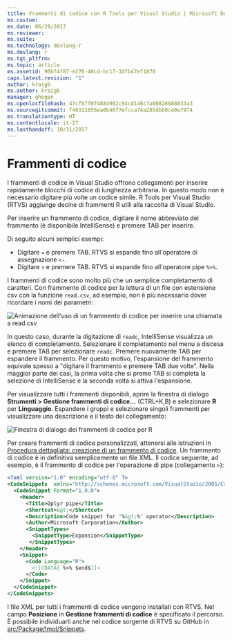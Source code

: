 ```yaml
---
title: Frammenti di codice con R Tools per Visual Studio | Microsoft Docs
ms.custom: 
ms.date: 06/29/2017
ms.reviewer: 
ms.suite: 
ms.technology: devlang-r
ms.devlang: r
ms.tgt_pltfrm: 
ms.topic: article
ms.assetid: 90bf4f87-e276-40cd-bc17-3dfb47ef1870
caps.latest.revision: "1"
author: kraigb
ms.author: kraigb
manager: ghogen
ms.openlocfilehash: 47cf9ff074884902c94cd146c7a00826088833a3
ms.sourcegitcommit: f40311056ea0b4677efcca74a285dbb0ce0e7974
ms.translationtype: HT
ms.contentlocale: it-IT
ms.lasthandoff: 10/31/2017
---
```

# <a name="code-snippets"></a>Frammenti di codice

I frammenti di codice in Visual Studio offrono collegamenti per inserire rapidamente blocchi di codice di lunghezza arbitraria. In questo modo non è necessario digitare più volte un codice simile. R Tools per Visual Studio (RTVS) aggiunge decine di frammenti R utili alla raccolta di Visual Studio.

Per inserire un frammento di codice, digitare il nome abbreviato del frammento (è disponibile IntelliSense) e premere TAB per inserire.

Di seguito alcuni semplici esempi:

- Digitare `=` e premere TAB. RTVS si espande fino all'operatore di assegnazione `<-`.
- Digitare `>` e premere TAB. RTVS si espande fino all'operatore pipe `%>%`.

I frammenti di codice sono molto più che un semplice completamento di caratteri. Con frammento di codice per la lettura di un file con estensione csv con la funzione `read.csv`, ad esempio, non è più necessario dover ricordare i nomi dei parametri:

![Animazione dell'uso di un frammento di codice per inserire una chiamata a read.csv](media/code-snippet-expansion.gif)

In questo caso, durante la digitazione di `readc`, IntelliSense visualizza un elenco di completamento. Selezionare il completamento nel menu a discesa e premere TAB per selezionare `readc`. Premere nuovamente TAB per espandere il frammento. Per questo motivo, l'espansione del frammento equivale spesso a "digitare il frammento e premere TAB due volte". Nella maggior parte dei casi, la prima volta che si preme TAB si completa la selezione di IntelliSense e la seconda volta si attiva l'espansione.

Per visualizzare tutti i frammenti disponibili, aprire la finestra di dialogo **Strumenti > Gestione frammenti di codice...**  (CTRL+K,B) e selezionare **R** per **Linguaggio**. Espandere i gruppi e selezionare singoli frammenti per visualizzare una descrizione e il testo del collegamento:

![Finestra di dialogo dei frammenti di codice per R](media/code-snippet-dialog.png)

Per creare frammenti di codice personalizzati, attenersi alle istruzioni in [Procedura dettagliata: creazione di un frammento di codice](../ide/walkthrough-creating-a-code-snippet.md). Un frammento di codice è in definitiva semplicemente un file XML. Il codice seguente, ad esempio, è il frammento di codice per l'operazione di pipe (collegamento `>`):

```xml
<?xml version="1.0" encoding="utf-8" ?>
<CodeSnippets  xmlns="http://schemas.microsoft.com/VisualStudio/2005/CodeSnippet">
  <CodeSnippet Format="1.0.0">
    <Header>
      <Title>Dplyr pipe</Title>
      <Shortcut>&gt;</Shortcut>
      <Description>Code snippet for '%&gt;%' operator</Description>
      <Author>Microsoft Corporation</Author>
      <SnippetTypes>
        <SnippetType>Expansion</SnippetType>
       </SnippetTypes>
    </Header>
    <Snippet>
      <Code Language="R">
        <![CDATA[ %>% $end$]]>
      </Code>
    </Snippet>
  </CodeSnippet>
</CodeSnippets>
```

I file XML per tutti i frammenti di codice vengono installati con RTVS. Nel campo **Posizione** in **Gestione frammenti di codice** è specificato il percorso. È possibile individuarli anche nel codice sorgente di RTVS su GitHub in [src/Package/Impl/Snippets](https://github.com/Microsoft/RTVS/tree/master/src/Package/Impl/Snippets).
